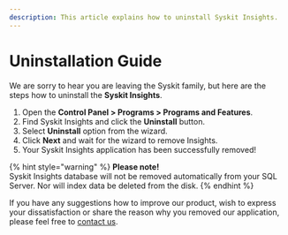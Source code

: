 ```yaml
---
description: This article explains how to uninstall Syskit Insights.
---
```


# Uninstallation Guide

We are sorry to hear you are leaving the Syskit family, but here are the steps how to uninstall the **Syskit Insights**.

1. Open the **Control Panel &gt; Programs &gt; Programs and Features**.
2. Find Syskit Insights and click the **Uninstall** button.
3. Select **Uninstall** option from the wizard.
4. Click **Next** and wait for the wizard to remove Insights.
5. Your Syskit Insights application has been successfully removed!

{% hint style="warning" %}
**Please note!**   
Syskit Insights database will not be removed automatically from your SQL Server. Nor will index data be deleted from the disk.
{% endhint %}

If you have any suggestions how to improve our product, wish to express your dissatisfaction or share the reason why you removed our application, please feel free to [contact us](https://www.syskit.com/company/contact-us/).

